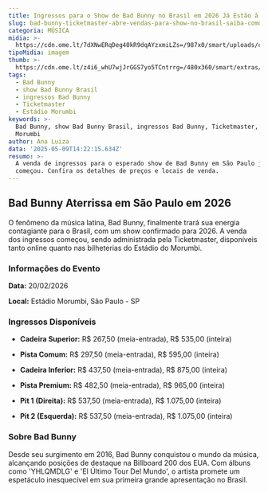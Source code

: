 ```yaml
---
title: Ingressos para o Show de Bad Bunny no Brasil em 2026 Já Estão à Venda
slug: bad-bunny-ticketmaster-abre-vendas-para-show-no-brasil-saiba-como-comprar
categoria: MÚSICA
midia: >-
  https://cdn.ome.lt/7dXNwERqDeg40kR9dqAYzxmiLZs=/987x0/smart/uploads/conteudo/fotos/OMELETE_CAPA_-_2025-05-09T105206.687.png
tipoMidia: imagem
thumb: >-
  https://cdn.ome.lt/z4i6_whU7wjJrGGS7yo5TCntrrg=/480x360/smart/extras/conteudos/omelete_THUMB_-_2025-05-09T105145.520.png
tags:
  - Bad Bunny
  - show Bad Bunny Brasil
  - ingressos Bad Bunny
  - Ticketmaster
  - Estádio Morumbi
keywords: >-
  Bad Bunny, show Bad Bunny Brasil, ingressos Bad Bunny, Ticketmaster, Estádio
  Morumbi
author: Ana Luiza
data: '2025-05-09T14:22:15.634Z'
resumo: >-
  A venda de ingressos para o esperado show de Bad Bunny em São Paulo já
  começou. Confira os detalhes de preços e locais de venda.
---
```


## Bad Bunny Aterrissa em São Paulo em 2026

O fenômeno da música latina, Bad Bunny, finalmente trará sua energia contagiante para o Brasil, com um show confirmado para 2026. A venda dos ingressos começou, sendo administrada pela Ticketmaster, disponíveis tanto online quanto nas bilheterias do Estádio do Morumbi.

### Informações do Evento

**Data:** 20/02/2026

**Local:** Estádio Morumbi, São Paulo - SP

### Ingressos Disponíveis

- **Cadeira Superior:** R$ 267,50 (meia-entrada), R$ 535,00 (inteira)

- **Pista Comum:** R$ 297,50 (meia-entrada), R$ 595,00 (inteira)

- **Cadeira Inferior:** R$ 437,50 (meia-entrada), R$ 875,00 (inteira)

- **Pista Premium:** R$ 482,50 (meia-entrada), R$ 965,00 (inteira)

- **Pit 1 (Direita):** R$ 537,50 (meia-entrada), R$ 1.075,00 (inteira)

- **Pit 2 (Esquerda):** R$ 537,50 (meia-entrada), R$ 1.075,00 (inteira)

### Sobre Bad Bunny

Desde seu surgimento em 2016, Bad Bunny conquistou o mundo da música, alcançando posições de destaque na Billboard 200 dos EUA. Com álbuns como 'YHLQMDLG' e 'El Último Tour Del Mundo', o artista promete um espetáculo inesquecível em sua primeira grande apresentação no Brasil.
